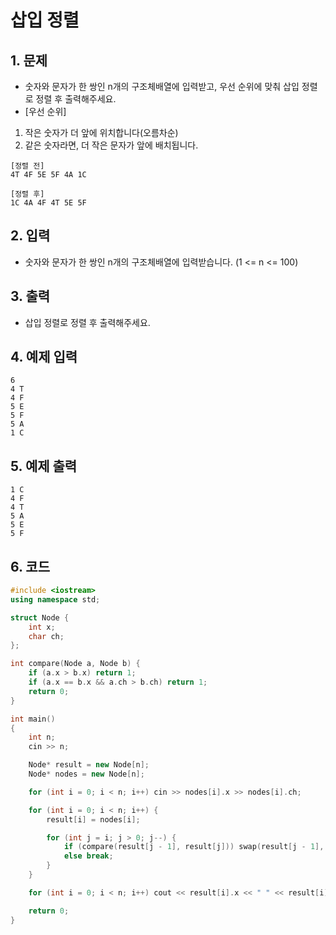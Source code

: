 # 삽입 정렬 #

## 1. 문제

- 숫자와 문자가 한 쌍인 n개의 구조체배열에 입력받고, 우선 순위에 맞춰 삽입 정렬로 정렬 후 출력해주세요.
- [우선 순위]

1. 작은 숫자가 더 앞에 위치합니다(오름차순)
2. 같은 숫자라면, 더 작은 문자가 앞에 배치됩니다.

```
[정렬 전]
4T 4F 5E 5F 4A 1C

[정렬 후]
1C 4A 4F 4T 5E 5F
```

## 2. 입력
- 숫자와 문자가 한 쌍인 n개의 구조체배열에 입력받습니다. (1 <= n <= 100)

## 3. 출력

- 삽입 정렬로 정렬 후 출력해주세요.

## 4. 예제 입력

```
6
4 T
4 F
5 E
5 F
5 A
1 C
```

## 5. 예제 출력
```
1 C
4 F
4 T
5 A
5 E
5 F
```

## 6. 코드
```c++
#include <iostream>
using namespace std;

struct Node {
    int x;
    char ch;
};

int compare(Node a, Node b) {
    if (a.x > b.x) return 1;
    if (a.x == b.x && a.ch > b.ch) return 1;
    return 0;
}

int main()
{
    int n;
    cin >> n;

    Node* result = new Node[n];
    Node* nodes = new Node[n];

    for (int i = 0; i < n; i++) cin >> nodes[i].x >> nodes[i].ch;

    for (int i = 0; i < n; i++) {
        result[i] = nodes[i];

        for (int j = i; j > 0; j--) {
            if (compare(result[j - 1], result[j])) swap(result[j - 1], result[j]);
            else break;
        }
    }

    for (int i = 0; i < n; i++) cout << result[i].x << " " << result[i].ch << "\n";

    return 0;
}
```
